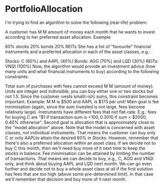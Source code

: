 # PortfolioAllocation
I'm trying to find an algorithm to solve the following (real-life) problem:

A customer has M
M
 amount of money each month that he wants to invest according to her preferred asset allocation. Example

60% stocks
20% bonds
20% REITs
She has a list of "favourite" financial instruments and a preferred allocation in each of the asset classes, e.g.:

Stocks: C (60%) and AAPL (40%)
Bonds: AGG (70%) and LQD (30%)
REITs: VNQI (100%)
Now, the algorithm would provide an investment advice (how many units and what financial instruments to buy) according to the following constraints:

Total sum of purchases with fees cannot exceed M
M
 (amount of money).
Units are integer and indivisible, you can buy either one or two stocks but not 1.5. Since the customer ivests small(-ish) sums, this constraint becomes important. Example: M
M
 is $500 and AAPL is $173 per unit!
Main goal is fee minimisation (again, since the sum invested is not large, fees become relatively large). Instruments have different fees that not flat-rate. E.g.: fees for buying C are "$1 if transaction sum is <$100, 0.30% otherwise", but for VNQI they're "$10 if sum < $2000, 0.40% otherwise".
Second goal is allocation that is approximately close to the "model allocation" above. Note that the model is concerned with asset classes, not individual instruments. That means the customer can buy only C or only AAPLto attain the desired 60% in Stocks. However, remember that there's also a preferred allocation within an asset class; if we decide not to buy C this month, then we'll need buy more of it next time to keep the stocks in balance.
Fee minimisation can be attained by limiting the number of transactions. That means we can decide to buy, e.g., C, AGG and VNQI only, and think about buying AAPL and LQD next month. We can go even further and decide not to buy a whole asset class at all if the first solution has fees that are too high (above some pre-determined limit). In that case we'll remember that decision and buy more of it next month.
